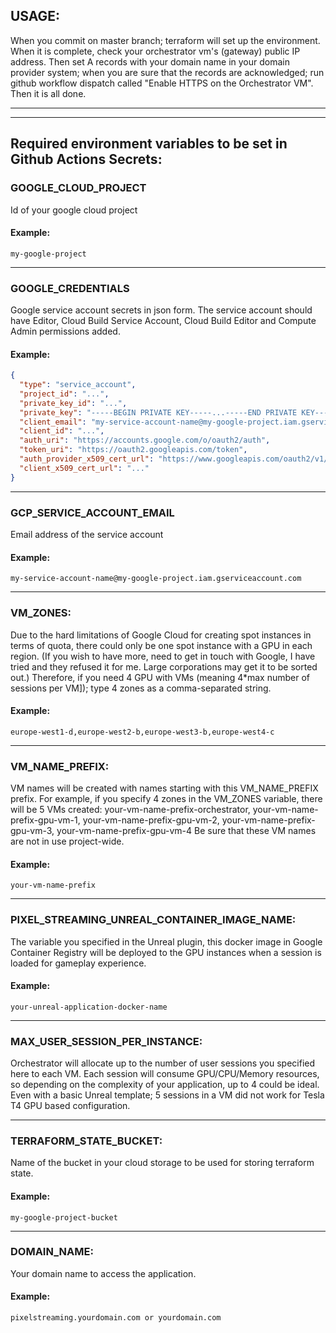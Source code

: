 ## USAGE:

When you commit on master branch; terraform will set up the environment. When it is complete, check your orchestrator vm's (gateway) public IP address. Then set A records with your domain name in your domain provider system; when you are sure that the records are acknowledged; run github workflow dispatch called "Enable HTTPS on the Orchestrator VM". Then it is all done.
___
___
## Required environment variables to be set in Github Actions Secrets:

### GOOGLE_CLOUD_PROJECT 
Id of your google cloud project 
#### Example: 
```my-google-project```
___
### GOOGLE_CREDENTIALS 
Google service account secrets in json form. The service account should have Editor, Cloud Build Service Account, Cloud Build Editor and Compute Admin permissions added. 
#### Example: 
```json
{
  "type": "service_account",
  "project_id": "...",
  "private_key_id": "...",
  "private_key": "-----BEGIN PRIVATE KEY-----...-----END PRIVATE KEY-----",
  "client_email": "my-service-account-name@my-google-project.iam.gserviceaccount.com",
  "client_id": "...",
  "auth_uri": "https://accounts.google.com/o/oauth2/auth",
  "token_uri": "https://oauth2.googleapis.com/token",
  "auth_provider_x509_cert_url": "https://www.googleapis.com/oauth2/v1/certs",
  "client_x509_cert_url": "..."
}
```
___
### GCP_SERVICE_ACCOUNT_EMAIL 
Email address of the service account 
#### Example: 
```my-service-account-name@my-google-project.iam.gserviceaccount.com```
___
### VM_ZONES: 
Due to the hard limitations of Google Cloud for creating spot instances in terms of quota, there could only be one spot instance with a GPU in each region. (If you wish to have more, need to get in touch with Google, I have tried and they refused it for me. Large corporations may get it to be sorted out.) Therefore, if you need 4 GPU with VMs (meaning 4*max number of sessions per VM]); type 4 zones as a comma-separated string. 
#### Example: 
```europe-west1-d,europe-west2-b,europe-west3-b,europe-west4-c```
___
### VM_NAME_PREFIX: 
VM names will be created with names starting with this VM_NAME_PREFIX prefix. For example, if you specify 4 zones in the VM_ZONES variable, there will be 5 VMs created: your-vm-name-prefix-orchestrator, your-vm-name-prefix-gpu-vm-1, your-vm-name-prefix-gpu-vm-2, your-vm-name-prefix-gpu-vm-3, your-vm-name-prefix-gpu-vm-4 Be sure that these VM names are not in use project-wide.
#### Example: 
```your-vm-name-prefix```
___
### PIXEL_STREAMING_UNREAL_CONTAINER_IMAGE_NAME: 
The variable you specified in the Unreal plugin, this docker image in Google Container Registry will be deployed to the GPU instances when a session is loaded for gameplay experience. 
#### Example: 
```your-unreal-application-docker-name```
___
### MAX_USER_SESSION_PER_INSTANCE: 
Orchestrator will allocate up to the number of user sessions you specified here to each VM. Each session will consume GPU/CPU/Memory resources, so depending on the complexity of your application, up to 4 could be ideal. Even with a basic Unreal template; 5 sessions in a VM did not work for Tesla T4 GPU based configuration.
___
### TERRAFORM_STATE_BUCKET: 
Name of the bucket in your cloud storage to be used for storing terraform state. 
#### Example: 
```my-google-project-bucket```
___
### DOMAIN_NAME: 
Your domain name to access the application. 
#### Example: 
```pixelstreaming.yourdomain.com or yourdomain.com```
